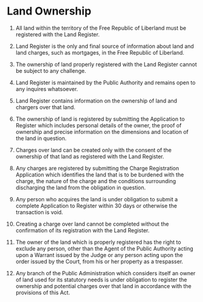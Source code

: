 # Land Ownership

1. All land within the territory of the Free Republic of Liberland must be registered with the Land Register.

2. Land Register is the only and final source of information about land and land charges, such as mortgages, in the Free Republic of Liberland.

3. The ownership of land properly registered with the Land Register cannot be subject to any challenge. 

4. Land Register is maintained by the Public Authority and remains open to any inquires whatsoever. 

5. Land Register contains information on the ownership of land and chargers over that land.

6. The ownership of land is registered by submitting the Application to Register which includes personal details of the owner, the proof of ownership and precise information on the dimensions and location of the land in question.

7. Charges over land can be created only with the consent of the ownership of that land as registered with the Land Register.

8. Any charges are registered by submitting the Charge Registration Application which identifies the land that is to be burdened with the charge, the nature of the charge and the conditions surrounding discharging the land from the obligation in question.

9. Any person who acquires the land is under obligation to submit a complete Application to Register within 30 days or otherwise the transaction is void.

10. Creating a charge over land cannot be completed without the confirmation of its registration with the Land Register.

11. The owner of the land which is properly registered has the right to exclude any person, other than the Agent of the Public Authority acting upon a Warrant issued by the Judge or any person acting upon the order issued by the Court, from his or her property as a trespasser.

12. Any branch of the Public Administration which considers itself an owner of land used for its statutory needs is under obligation to register the ownership and potential charges over that land in accordance with the provisions of this Act.

